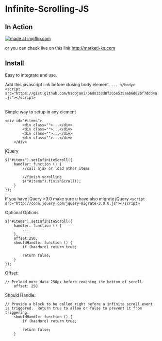 # Infinite-Scrolling-JS

## In Action

<a href="https://imgflip.com/gif/2bpfyw"><img src="https://i.imgflip.com/2bpfyw.gif" title="made at imgflip.com"/></a>

or you can check live on this link <a href="http://marketi-ks.com/">http://marketi-ks.com</a>

## Install
Easy to integrate and use.

Add this javascript link before closing body element. `... </body>`
<br>
`<script src="https://gist.github.com/hsopjani/b6d8338d8f265e535aab6d82bf7ddd4a.js"></script>`
<br><br>

Simple way to setup in any element

```
<div id="#items">
        <div class="">...</div>
        <div class="">...</div>
        <div class="">...</div>
        <div class="">...</div>
    </div>
```
jQuery
<br>

```
$("#items").setInfiniteScroll({
    handler: function () {
        //call ajax or load other items
        
        //finish scrolling
        $("#items").finishScroll();
    }
});
```

If you have jQuery >3.0 make sure u have also migrate jQuery
`<script src="http://code.jquery.com/jquery-migrate-3.0.0.js"></script>`

Optional Options

```
$("#items").setInfiniteScroll({
    handler: function () {
        ...
    },
    offset:250,
    shouldHandle: function () {
        if (hasMore) return true;
        
        return false;
    }
});
```

Offset:
```
// Preload more data 250px before reaching the bottom of scroll.
    offset: 250
```

Should Handle:

```
// Provide a block to be called right before a infinite scroll event is triggered.  Return true to allow or false to prevent it from triggering.
    shouldHandle: function () {
        if (hasMore) return true;
        
        return false;
    }
```

